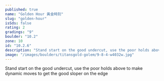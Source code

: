 ```yaml
---
published: true
name: "Golden Hour 黃金時刻"
slug: "golden-hour"
isSds: false
rating: 2
gradings: "9"
boulder: "10.2"
zone: 10
id: "10.2.6"
description: "Stand start on the good undercut, use the poor holds above to make dynamic moves to get the good sloper on the edge"
image: "/images/boulders/titansgold-golem/9-8-4-w4032w.jpg"
---
```


Stand start on the good undercut, use the poor holds above to make dynamic moves to get the good sloper on the edge
